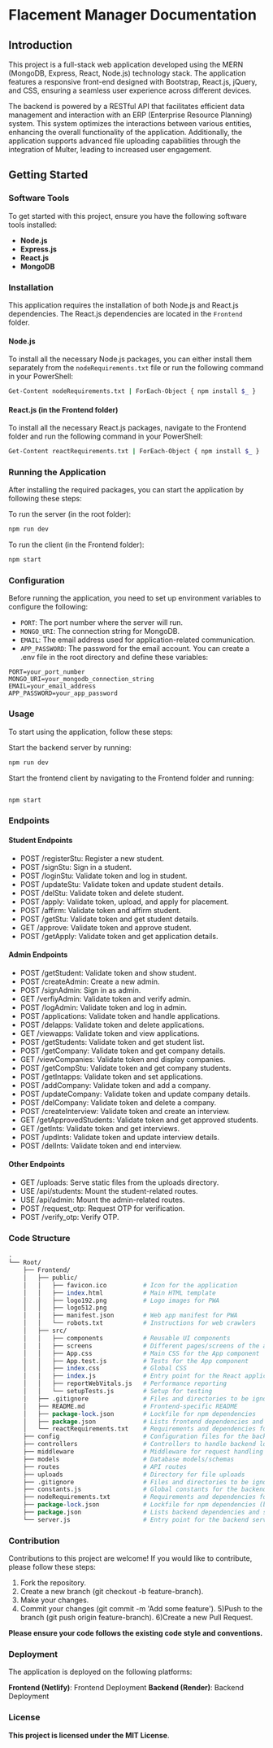 # Flacement Manager Documentation

## Introduction

This project is a full-stack web application developed using the MERN (MongoDB, Express, React, Node.js) technology stack. The application features a responsive front-end designed with Bootstrap, React.js, jQuery, and CSS, ensuring a seamless user experience across different devices.

The backend is powered by a RESTful API that facilitates efficient data management and interaction with an ERP (Enterprise Resource Planning) system. This system optimizes the interactions between various entities, enhancing the overall functionality of the application. Additionally, the application supports advanced file uploading capabilities through the integration of Multer, leading to increased user engagement.

## Getting Started

### Software Tools

To get started with this project, ensure you have the following software tools installed:
- **Node.js**
- **Express.js**
- **React.js**
- **MongoDB**

### Installation

This application requires the installation of both Node.js and React.js dependencies. The React.js dependencies are located in the `Frontend` folder.

#### Node.js

To install all the necessary Node.js packages, you can either install them separately from the `nodeRequirements.txt` file or run the following command in your PowerShell:

```bash
Get-Content nodeRequirements.txt | ForEach-Object { npm install $_ }
```
#### React.js (in the Frontend folder)
To install all the necessary React.js packages, navigate to the Frontend folder and run the following command in your PowerShell:

```bash
Get-Content reactRequirements.txt | ForEach-Object { npm install $_ }
```
### Running the Application
After installing the required packages, you can start the application by following these steps:

To run the server (in the root folder):

```bash
npm run dev
```
To run the client (in the Frontend folder):

```bash
npm start
```

### Configuration
Before running the application, you need to set up environment variables to configure the following:

- `PORT`: The port number where the server will run.
- `MONGO_URI`: The connection string for MongoDB.
- `EMAIL`: The email address used for application-related communication.
- `APP_PASSWORD`: The password for the email account.
You can create a .env file in the root directory and define these variables:

```.env
PORT=your_port_number
MONGO_URI=your_mongodb_connection_string
EMAIL=your_email_address
APP_PASSWORD=your_app_password
```
### Usage
To start using the application, follow these steps:

Start the backend server by running:

```bash
npm run dev
```

Start the frontend client by navigating to the Frontend folder and running:

```bash

npm start
```
### Endpoints
#### Student Endpoints
- POST /registerStu: Register a new student.
- POST /signStu: Sign in a student.
- POST /loginStu: Validate token and log in student.
- POST /updateStu: Validate token and update student details.
- POST /delStu: Validate token and delete student.
- POST /apply: Validate token, upload, and apply for placement.
- POST /affirm: Validate token and affirm student.
- POST /getStu: Validate token and get student details.
- GET /approve: Validate token and approve student.
- POST /getApply: Validate token and get application details.
#### Admin Endpoints
- POST /getStudent: Validate token and show student.
- POST /createAdmin: Create a new admin.
- POST /signAdmin: Sign in as admin.
- GET /verfiyAdmin: Validate token and verify admin.
- POST /logAdmin: Validate token and log in admin.
- POST /applications: Validate token and handle applications.
- POST /delapps: Validate token and delete applications.
- GET /viewapps: Validate token and view applications.
- POST /getStudents: Validate token and get student list.
- POST /getCompany: Validate token and get company details.
- GET /viewCompanies: Validate token and display companies.
- POST /getCompStu: Validate token and get company students.
- POST /getIntapps: Validate token and set applications.
- POST /addCompany: Validate token and add a company.
- POST /updateCompany: Validate token and update company details.
- POST /delCompany: Validate token and delete a company.
- POST /createInterview: Validate token and create an interview.
- GET /getApprovedStudents: Validate token and get approved students.
- GET /getInts: Validate token and get interviews.
- POST /updInts: Validate token and update interview details.
- POST /delInts: Validate token and end interview.
#### Other Endpoints
- GET /uploads: Serve static files from the uploads directory.
- USE /api/students: Mount the student-related routes.
- USE /api/admin: Mount the admin-related routes.
- POST /request_otp: Request OTP for verification.
- POST /verify_otp: Verify OTP.

### Code Structure
```perl
.
└── Root/
    ├── Frontend/
    │   ├── public/
    │   │   ├── favicon.ico          # Icon for the application
    │   │   ├── index.html           # Main HTML template
    │   │   ├── logo192.png          # Logo images for PWA
    │   │   ├── logo512.png
    │   │   ├── manifest.json        # Web app manifest for PWA
    │   │   └── robots.txt           # Instructions for web crawlers
    │   ├── src/
    │   │   ├── components           # Reusable UI components
    │   │   ├── screens              # Different pages/screens of the application
    │   │   ├── App.css              # Main CSS for the App component
    │   │   ├── App.test.js          # Tests for the App component
    │   │   ├── index.css            # Global CSS
    │   │   ├── index.js             # Entry point for the React application
    │   │   ├── reportWebVitals.js   # Performance reporting
    │   │   └── setupTests.js        # Setup for testing
    │   ├── .gitignore               # Files and directories to be ignored by Git
    │   ├── README.md                # Frontend-specific README
    │   ├── package-lock.json        # Lockfile for npm dependencies
    │   ├── package.json             # Lists frontend dependencies and scripts
    │   └── reactRequirements.txt    # Requirements and dependencies for React
    ├── config                       # Configuration files for the backend
    ├── controllers                  # Controllers to handle backend logic
    ├── middleware                   # Middleware for request handling
    ├── models                       # Database models/schemas
    ├── routes                       # API routes
    ├── uploads                      # Directory for file uploads
    ├── .gitignore                   # Files and directories to be ignored by Git (backend)
    ├── constants.js                 # Global constants for the backend
    ├── nodeRequirements.txt         # Requirements and dependencies for Node.js
    ├── package-lock.json            # Lockfile for npm dependencies (backend)
    ├── package.json                 # Lists backend dependencies and scripts
    └── server.js                    # Entry point for the backend server
```
### Contribution
Contributions to this project are welcome! If you would like to contribute, please follow these steps:

1) Fork the repository.
2) Create a new branch (git checkout -b feature-branch).
3) Make your changes.
4) Commit your changes (git commit -m 'Add some feature').
5)Push to the branch (git push origin feature-branch).
6)Create a new Pull Request.

**Please ensure your code follows the existing code style and conventions.**

### Deployment
The application is deployed on the following platforms:

**Frontend (Netlify)**: Frontend Deployment
**Backend (Render)**: Backend Deployment

### License
**This project is licensed under the MIT License**.
